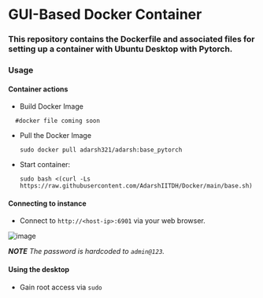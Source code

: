 # GUI-Based Docker Container
### This repository contains the Dockerfile and associated files for setting up a container with Ubuntu Desktop with Pytorch.

### Usage

#### Container actions

* Build Docker Image
```
  #docker file coming soon
```
* Pull the Docker Image
  
      sudo docker pull adarsh321/adarsh:base_pytorch
* Start container:

      sudo bash <(curl -Ls https://raw.githubusercontent.com/AdarshIITDH/Docker/main/base.sh)

#### Connecting to instance

* Connect to `http://<host-ip>:6901` via your web browser.

![image](https://github.com/AdarshIITDH/Docker/assets/60352729/b59d8db3-7043-4f69-833e-023da4998d14)


_**NOTE** The password is hardcoded to `admin@123`._

#### Using the desktop

* Gain root access via `sudo`













